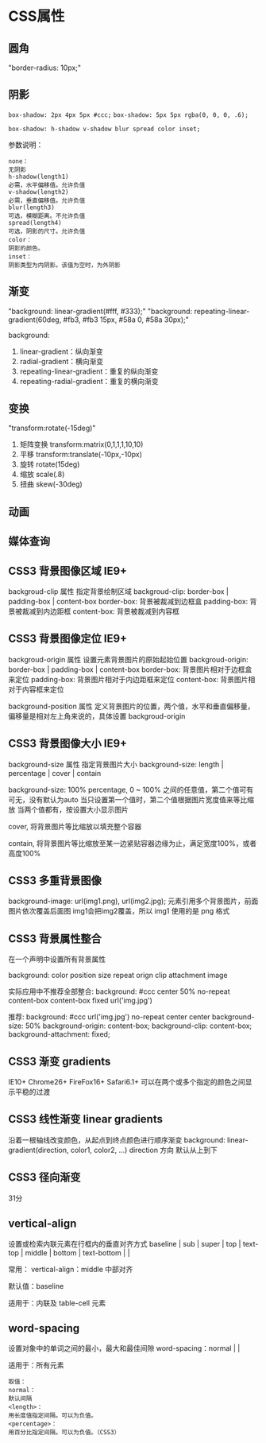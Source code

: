 # CSS属性

## 圆角
"border-radius: 10px;"

## 阴影
`box-shadow: 2px 4px 5px #ccc;`
`box-shadow: 5px 5px rgba(0, 0, 0, .6);`

`box-shadow: h-shadow v-shadow blur spread color inset;`

参数说明：
```
none：
无阴影
h-shadow(length1)
必需，水平偏移值。允许负值
v-shadow(length2)
必需，垂直偏移值。允许负值
blur(length3)
可选，模糊距离。不允许负值
spread(length4)
可选，阴影的尺寸。允许负值
color：
阴影的颜色。
inset：
阴影类型为内阴影。该值为空时，为外阴影
```

## 渐变
"background: linear-gradient(#fff, #333);"
"background: repeating-linear-gradient(60deg, #fb3, #fb3 15px, #58a 0, #58a 30px);"

background:
1. linear-gradient：纵向渐变
2. radial-gradient：横向渐变
3. repeating-linear-gradient：重复的纵向渐变
4. repeating-radial-gradient：重复的横向渐变

## 变换
"transform:rotate(-15deg)"

1. 矩阵变换 transform:matrix(0,1,1,1,10,10)
2. 平移 transform:translate(-10px,-10px)
3. 旋转 rotate(15deg)
4. 缩放 scale(.8)
5. 扭曲 skew(-30deg)

## 动画


## 媒体查询

## CSS3 背景图像区域 IE9+

backgroud-clip 属性 指定背景绘制区域
backgroud-clip: border-box | padding-box | content-box
border-box: 背景被裁减到边框盒
padding-box: 背景被裁减到内边距框
content-box: 背景被裁减到内容框

## CSS3 背景图像定位 IE9+

backgroud-origin 属性 设置元素背景图片的原始起始位置
backgroud-origin: border-box | padding-box | content-box
border-box: 背景图片相对于边框盒来定位
padding-box: 背景图片相对于内边距框来定位
content-box: 背景图片相对于内容框来定位

background-position 属性 定义背景图片的位置，两个值，水平和垂直偏移量，偏移量是相对左上角来说的，具体设置 backgroud-origin
 
## CSS3 背景图像大小 IE9+
background-size 属性 指定背景图片大小
background-size: length | percentage | cover | contain

background-size: 100%
percentage, 0 ~ 100% 之间的任意值，第二个值可有可无，没有默认为auto
当只设置第一个值时，第二个值根据图片宽度值来等比缩放
当两个值都有，按设置大小显示图片

cover, 将背景图片等比缩放以填充整个容器

contain, 将背景图片等比缩放至某一边紧贴容器边缘为止，满足宽度100%，或者高度100%

## CSS3 多重背景图像
background-image: url(img1.png), url(img2.jpg);
元素引用多个背景图片，前面图片依次覆盖后面图
img1会把img2覆盖，所以 img1 使用的是 png 格式

## CSS3 背景属性整合
在一个声明中设置所有背景属性

background: color position size repeat orign clip attachment image

实际应用中不推荐全部整合:
background: #ccc center 50% no-repeat content-box content-box  fixed url('img.jpg')

推荐:
background: #ccc url('img.jpg') no-repeat center center
background-size: 50%
background-origin: content-box;
background-clip: content-box;
background-attachment: fixed;

## CSS3 渐变 gradients
IE10+ Chrome26+ FireFox16+ Safari6.1+
可以在两个或多个指定的颜色之间显示平稳的过渡


## CSS3 线性渐变 linear gradients
沿着一根轴线改变颜色，从起点到终点颜色进行顺序渐变
background: linear-gradient(direction, color1, color2, ...)
direction 方向 默认从上到下
## CSS3 径向渐变
 31分

## vertical-align
设置或检索内联元素在行框内的垂直对齐方式
baseline | sub | super | top | text-top | middle | bottom | text-bottom | <percentage> | <length>

常用：
vertical-align：middle 中部对齐

默认值：baseline

适用于：内联及 table-cell 元素

## word-spacing 
设置对象中的单词之间的最小，最大和最佳间隙
word-spacing：normal | <length> | <percentage>

适用于：所有元素
```
取值：
normal：
默认间隔
<length>：
用长度值指定间隔。可以为负值。
<percentage>：
用百分比指定间隔。可以为负值。（CSS3）
```
